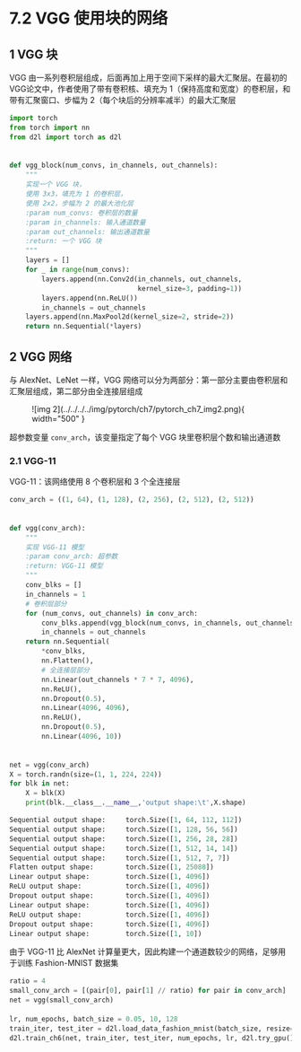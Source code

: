 # 7.2 VGG 使用块的网络

<!-- !!! tip "说明"

    本文档正在更新中…… -->

## 1 VGG 块

VGG 由一系列卷积层组成，后面再加上用于空间下采样的最大汇聚层。在最初的VGG论文中，作者使用了带有卷积核、填充为 1（保持高度和宽度）的卷积层，和带有汇聚窗口、步幅为 2（每个块后的分辨率减半）的最大汇聚层

```python linenums="1"
import torch
from torch import nn
from d2l import torch as d2l


def vgg_block(num_convs, in_channels, out_channels):
    """
    实现一个 VGG 块，
    使用 3x3，填充为 1 的卷积层，
    使用 2x2，步幅为 2 的最大池化层
    :param num_convs: 卷积层的数量
    :param in_channels: 输入通道数量
    :param out_channels: 输出通道数量
    :return: 一个 VGG 块
    """
    layers = []
    for _ in range(num_convs):
        layers.append(nn.Conv2d(in_channels, out_channels,
                                kernel_size=3, padding=1))
        layers.append(nn.ReLU())
        in_channels = out_channels
    layers.append(nn.MaxPool2d(kernel_size=2, stride=2))
    return nn.Sequential(*layers)
```

## 2 VGG 网络

与 AlexNet、LeNet 一样，VGG 网络可以分为两部分：第一部分主要由卷积层和汇聚层组成，第二部分由全连接层组成

<figure markdown="span">
  ![img 2](../../../../img/pytorch/ch7/pytorch_ch7_img2.png){ width="500" }
</figure>

超参数变量 `conv_arch`，该变量指定了每个 VGG 块里卷积层个数和输出通道数

### 2.1 VGG-11

VGG-11：该网络使用 8 个卷积层和 3 个全连接层

```python linenums="1"
conv_arch = ((1, 64), (1, 128), (2, 256), (2, 512), (2, 512))


def vgg(conv_arch):
    """
    实现 VGG-11 模型
    :param conv_arch: 超参数
    :return: VGG-11 模型
    """
    conv_blks = []
    in_channels = 1
    # 卷积层部分
    for (num_convs, out_channels) in conv_arch:
        conv_blks.append(vgg_block(num_convs, in_channels, out_channels))
        in_channels = out_channels
    return nn.Sequential(
        *conv_blks,
        nn.Flatten(),
        # 全连接层部分
        nn.Linear(out_channels * 7 * 7, 4096),
        nn.ReLU(),
        nn.Dropout(0.5),
        nn.Linear(4096, 4096),
        nn.ReLU(),
        nn.Dropout(0.5),
        nn.Linear(4096, 10))


net = vgg(conv_arch)
X = torch.randn(size=(1, 1, 224, 224))
for blk in net:
    X = blk(X)
    print(blk.__class__.__name__,'output shape:\t',X.shape)
```

```python title="每层输出的形状" linenums="1"
Sequential output shape:     torch.Size([1, 64, 112, 112])
Sequential output shape:     torch.Size([1, 128, 56, 56])
Sequential output shape:     torch.Size([1, 256, 28, 28])
Sequential output shape:     torch.Size([1, 512, 14, 14])
Sequential output shape:     torch.Size([1, 512, 7, 7])
Flatten output shape:        torch.Size([1, 25088])
Linear output shape:         torch.Size([1, 4096])
ReLU output shape:           torch.Size([1, 4096])
Dropout output shape:        torch.Size([1, 4096])
Linear output shape:         torch.Size([1, 4096])
ReLU output shape:           torch.Size([1, 4096])
Dropout output shape:        torch.Size([1, 4096])
Linear output shape:         torch.Size([1, 10])
```

由于 VGG-11 比 AlexNet 计算量更大，因此构建一个通道数较少的网络，足够用于训练 Fashion-MNIST 数据集

```python linenums="1"
ratio = 4
small_conv_arch = [(pair[0], pair[1] // ratio) for pair in conv_arch]
net = vgg(small_conv_arch)

lr, num_epochs, batch_size = 0.05, 10, 128
train_iter, test_iter = d2l.load_data_fashion_mnist(batch_size, resize=224)
d2l.train_ch6(net, train_iter, test_iter, num_epochs, lr, d2l.try_gpu())
```